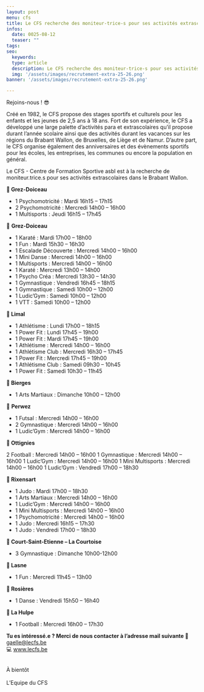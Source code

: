 ```yaml
---
layout: post
menu: cfs
title: Le CFS recherche des moniteur-trice-s pour ses activités extrascolaires dans le Brabant Wallon
infos:
  date: 0025-08-12
  teaser: ""
tags:
seo:
  keywords:
  type: article
  description: Le CFS recherche des moniteur-trice-s pour ses activités extrascolaires dans le Brabant Wallon
  img: '/assets/images/recrutement-extra-25-26.png'
banner: '/assets/images/recrutement-extra-25-26.png'

---
```


Rejoins-nous ! 😎

Créé en 1982, le CFS propose des stages sportifs et culturels pour les enfants et les jeunes de 2,5 ans à 18 ans. Fort de son expérience, le CFS a développé une large palette d’activités para et extrascolaires qu’il propose durant l’année scolaire ainsi que des activités durant les vacances sur les régions du Brabant Wallon, de Bruxelles, de Liège et de Namur. D’autre part, le CFS organise également des anniversaires et des évènements sportifs pour les écoles, les entreprises, les communes ou encore la population en général.

Le CFS - Centre de Formation Sportive asbl est à la recherche de moniteur.trice.s pour ses activités extrascolaires dans le Brabant Wallon.


📍<strong> Grez-Doiceau </strong>

- 1 Psychomotricité : Mardi 16h15 – 17h15
- 2 Psychomotricité : Mercredi 14h00 – 16h00
- 1 Multisports : Jeudi 16h15 – 17h45
  

📍 <strong>Grez-Doiceau </strong>

- 1 Karaté : Mardi 17h00 – 18h00
- 1 Fun : Mardi 15h30 – 16h30
- 1 Escalade Découverte : Mercredi 14h00 – 16h00
- 1 Mini Danse : Mercredi 14h00 – 16h00
- 1 Multisports : Mercredi 14h00 – 16h00
- 1 Karaté : Mercredi 13h00 – 14h00
- 1 Psycho Créa : Mercredi 13h30 – 14h30
- 1 Gymnastique : Vendredi 16h45 – 18h15
- 1 Gymnastique : Samedi 10h00 – 12h00
- 1 Ludic’Gym : Samedi 10h00 – 12h00
- 1 VTT : Samedi 10h00 – 12h00


📍<strong> Limal </strong>

- 1 Athlétisme : Lundi 17h00 – 18h15
- 1 Power Fit : Lundi 17h45 – 19h00
- 1 Power Fit : Mardi 17h45 – 19h00
- 1 Athlétisme : Mercredi 14h00 – 16h00
- 1 Athlétisme Club : Mercredi 16h30 – 17h45
- 1 Power Fit : Mercredi 17h45 – 19h00
- 1 Athlétisme Club : Samedi 09h30 – 10h45
- 1 Power Fit : Samedi 10h30 – 11h45
  

📍<strong> Bierges </strong>

- 1 Arts Martiaux : Dimanche 10h00 – 12h00


📍 <strong>Perwez </strong>

- 1 Futsal : Mercredi 14h00 – 16h00
- 2 Gymnastique : Mercredi 14h00 – 16h00
- 1 Ludic’Gym : Mercredi 14h00 – 16h00


📍<strong> Ottignies </strong>

2 Football : Mercredi 14h00 – 16h00
1 Gymnastique : Mercredi 14h00 – 16h00
1 Ludic’Gym : Mercredi 14h00 – 16h00
1 Mini Multisports : Mercredi 14h00 – 16h00
1 Ludic’Gym : Vendredi 17h00 – 18h30


📍<strong> Rixensart </strong>

- 1 Judo : Mardi 17h00 – 18h30
- 1 Arts Martiaux : Mercredi 14h00 – 16h00
- 1 Ludic’Gym : Mercredi 14h00 – 16h00
- 1 Mini Multisports : Mercredi 14h00 – 16h00
- 1 Psychomotricité : Mercredi 14h00 – 16h00
- 1 Judo : Mercredi 16h15 – 17h30
- 1 Judo : Vendredi 17h00 – 18h30


📍<strong> Court-Saint-Etienne – La Courtoise </strong>

- 3 Gymnastique : Dimanche 10h00-12h00


📍<strong> Lasne </strong>

- 1 Fun : Mercredi 11h45 – 13h00


📍<strong> Rosières </strong>

- 1 Danse : Vendredi 15h50 – 16h40


📍<strong> La Hulpe </strong>

- 1 Football : Mercredi 16h00 – 17h30



<strong>Tu es intéressé.e ? Merci de nous contacter à l’adresse mail suivante </strong>
📧 gaelle@lecfs.be <br>
💻 www.lecfs.be<br>
<br>

À bientôt<br><br>
L’Equipe du CFS
